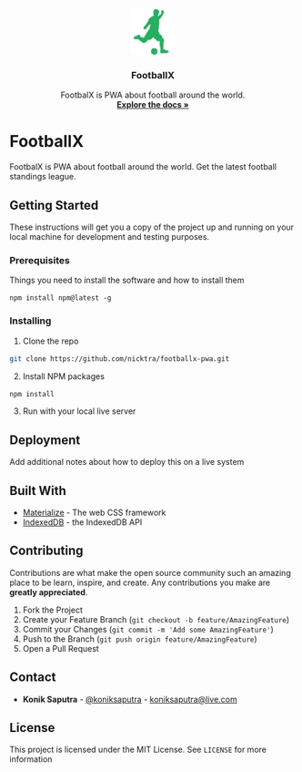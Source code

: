 
<p align="center">
  <a href="https://github.com/nicktra/footballx-pwa">
    <img src="icon-192x192.png" alt="Logo" width="80" height="80">
  </a>

  <h3 align="center">FootballX</h3>

  <p align="center">
    FootbalX is PWA about football around the world.
    <br />
    <a href="https://github.com/nicktra/footballx-pwa"><strong>Explore the docs »</strong></a>
  </p>
</p>

# FootballX

FootbalX is PWA about football around the world. Get the latest football standings league.

## Getting Started

These instructions will get you a copy of the project up and running on your local machine for development and testing purposes.

### Prerequisites

Things you need to install the software and how to install them

```
npm install npm@latest -g
```

### Installing

1. Clone the repo
```sh
git clone https://github.com/nicktra/footballx-pwa.git
```
2. Install NPM packages
```sh
npm install
```
3. Run with your local live server

## Deployment

Add additional notes about how to deploy this on a live system

## Built With

* [Materialize](https://materializecss.com/) - The web CSS framework
* [IndexedDB](https://github.com/jakearchibald/idb) - the IndexedDB API

## Contributing

Contributions are what make the open source community such an amazing place to be learn, inspire, and create. Any contributions you make are **greatly appreciated**.

1. Fork the Project
2. Create your Feature Branch (`git checkout -b feature/AmazingFeature`)
3. Commit your Changes (`git commit -m 'Add some AmazingFeature'`)
4. Push to the Branch (`git push origin feature/AmazingFeature`)
5. Open a Pull Request

## Contact

* **Konik Saputra** - [@koniksaputra](https://twitter.com/koniksaputra) - koniksaputra@live.com

## License

This project is licensed under the MIT License. See `LICENSE` for more information
